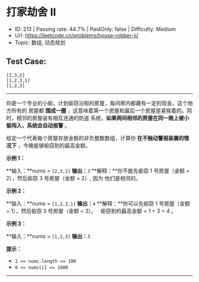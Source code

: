 # 打家劫舍 II

* ID: 213     | Passing rate: 44.7% | PaidOnly: false  | Difficulty: Medium
* Url: https://leetcode.cn/problems/house-robber-ii/
* Topic: 数组, 动态规划

## Test Case:

```
[2,3,2]
[1,2,3,1]
[1,2,3]
```

---

你是一个专业的小偷，计划偷窃沿街的房屋，每间房内都藏有一定的现金。这个地方所有的
房屋都 **围成一圈**
，这意味着第一个房屋和最后一个房屋是紧挨着的。同时，相邻的房屋装有相互连通的防盗
系统，**如果两间相邻的房屋在同一晚上被小偷闯入，系统会自动报警** 。

给定一个代表每个房屋存放金额的非负整数数组，计算你 **在不触动警报装置的情况下**
，今晚能够偷窃到的最高金额。


**示例 1：**

**输入：**nums = `[2,3,2]`
**输出：**`3`
**解释：**你不能先偷窃 1 号房屋（金额 = 2），然后偷窃 3 号房屋（金额 = 2）, 因为
他们是相邻的。

**示例 2：**

**输入：**nums = `[1,2,3,1]`
**输出：**`4`
**解释：**你可以先偷窃 1 号房屋（金额 = 1），然后偷窃 3 号房屋（金额 = 3）。
     偷窃到的最高金额 = 1 + 3 = 4 。

**示例 3：**

**输入：**nums = `[1,2,3]`
**输出：**`3`


**提示：**

* `1 <= nums.length <= 100`
* `0 <= nums[i] <= 1000`

---
